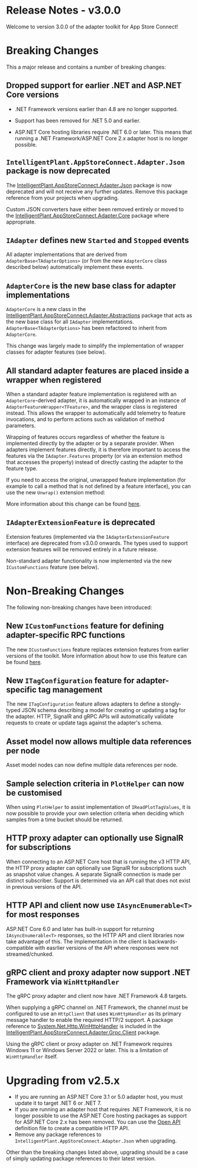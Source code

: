 # Release Notes - v3.0.0

Welcome to version 3.0.0 of the adapter toolkit for App Store Connect!


# Breaking Changes

This a major release and contains a number of breaking changes:


## Dropped support for earlier .NET and ASP.NET Core versions

- .NET Framework versions earlier than 4.8 are no longer supported.

- Support has been removed for .NET 5.0 and earlier. 

- ASP.NET Core hosting libraries require .NET 6.0 or later. This means that running a .NET Framework/ASP.NET Core 2.x adapter host is no longer possible.


## `IntelligentPlant.AppStoreConnect.Adapter.Json` package is now deprecated

The [IntelligentPlant.AppStoreConnect.Adapter.Json](https://www.nuget.org/packages/IntelligentPlant.AppStoreConnect.Adapter.Json) package is now deprecated and will not receive any further updates. Remove this package reference from your projects when upgrading.

Custom JSON converters have either been removed entirely or moved to the [IntelligentPlant.AppStoreConnect.Adapter.Core](https://www.nuget.org/packages/IntelligentPlant.AppStoreConnect.Adapter.Core) package where appropriate.


## `IAdapter` defines new `Started` and `Stopped` events

All adapter implementations that are derived from `AdapterBase<TAdapterOptions>` (or from the new `AdapterCore` class described below) automatically implement these events.


## `AdapterCore` is the new base class for adapter implementations

`AdapterCore` is a new class in the [IntelligentPlant.AppStoreConnect.Adapter.Abstractions](https://www.nuget.org/packages/IntelligentPlant.AppStoreConnect.Adapter.Abstractions) package that acts as the new base class for all `IAdapter` implementations. `AdapterBase<TAdapterOptions>` has been refactored to inherit from `AdapterCore`.

This change was largely made to simplify the implementation of wrapper classes for adapter features (see below).


## All standard adapter features are placed inside a wrapper when registered

When a standard adapter feature implementation is registered with an `AdapterCore`-derived adapter, it is automatically wrapped in an instance of `AdapterFeatureWrapper<TFeature>`, and the wrapper class is registered instead. This allows the wrapper to automatically add telemetry to feature invocations, and to perform actions such as validation of method parameters.

Wrapping of features occurs regardless of whether the feature is implemented directly by the adapter or by a separate provider. When adapters implement features directly, it is therefore important to access the features via the `IAdapter.Features` property (or via an extension method that accesses the property) instead of directly casting the adapter to the feature type.

If you need to access the original, unwrapped feature implementation (for example to call a method that is not defined by a feature interface), you can use the new `Unwrap()` extension method:

More information about this change can be found [here](../writing-an-adapter.md#feature-wrappers).


## `IAdapterExtensionFeature` is deprecated

Extension features (implemented via the `IAdapterExtensionFeature` interface) are deprecated from v3.0.0 onwards. The types used to support extension features will be removed entirely in a future release.

Non-standard adapter functionality is now implemented via the new `ICustomFunctions` feature (see below).


# Non-Breaking Changes

The following non-breaking changes have been introduced:


## New `ICustomFunctions` feature for defining adapter-specific RPC functions

The new `ICustomFunctions` feature replaces extension features from earlier versions of the toolkit. More information about how to use this feature can be found [here](../writing-an-adapter.md#custom-functions-icustomfunctions-feature).


## New `ITagConfiguration` feature for adapter-specific tag management

The new `ITagConfiguration` feature allows adapters to define a stongly-typed JSON schema describing a model for creating or updating a tag for the adapter. HTTP, SignalR and gRPC APIs will automatically validate requests to create or update tags against the adapter's schema.


## Asset model now allows multiple data references per node

Asset model nodes can now define multiple data references per node.


## Sample selection criteria in `PlotHelper` can now be customised

When using `PlotHelper` to assist implementation of `IReadPlotTagValues`, it is now possible to provide your own selection criteria when deciding which samples from a time bucket should be returned.


## HTTP proxy adapter can optionally use SignalR for subscriptions

When connecting to an ASP.NET Core host that is running the v3 HTTP API, the HTTP proxy adapter can optionally use SignalR for subscriptions such as snapshot value changes. A separate SignalR connection is made per distinct subscriber. Support is determined via an API call that does not exist in previous versions of the API.


## HTTP API and client now use `IAsyncEnumerable<T>` for most responses

ASP.NET Core 6.0 and later has built-in support for returning `IAsyncEnumerable<T>` responses, so the HTTP API and client libraries now take advantage of this. The implementation in the client is backwards-compatible with easrlier versions of the API where responses were not streamed/chunked.


## gRPC client and proxy adapter now support .NET Framework via `WinHttpHandler`

The gRPC proxy adapter and client now have .NET Framework 4.8 targets. 

When supplying a gRPC channel on .NET Framework, the channel must be configured to use an `HttpClient` that uses `WinHttpHandler` as its primary message handler to enable the required HTTP/2 support. A package reference to [System.Net.Http.WinHttpHandler](https://www.nuget.org/packages/System.Net.Http.WinHttpHandler) is included in the [IntelligentPlant.AppStoreConnect.Adapter.Grpc.Client](https://www.nuget.org/packages/IntelligentPlant.AppStoreConnect.Adapter.Grpc.Client) package.

Using the gRPC client or proxy adapter on .NET Framework requires Windows 11 or Windows Server 2022 or later. This is a limitation of `WinHttpHandler` itself.


# Upgrading from v2.5.x

- If you are running an ASP.NET Core 3.1 or 5.0 adapter host, you must update it to target .NET 6 or .NET 7.
- If you are running an adapter host that requires .NET Framework, it is no longer possible to use the ASP.NET Core hosting packages as support for ASP.NET Core 2.x has been removed. You can use the [Open API](../../swagger.json) definition file to create a compatible HTTP API.
- Remove any package references to `IntelligentPlant.AppStoreConnect.Adapter.Json` when upgrading.

Other than the breaking changes listed above, upgrading should be a case of simply updating package references to their latest version.

